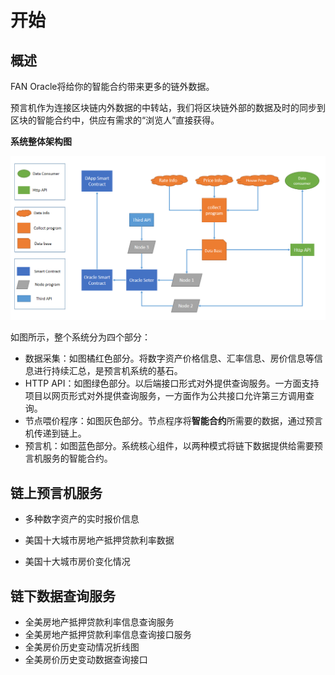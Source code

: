 # 开始

## 概述

FAN Oracle将给你的智能合约带来更多的链外数据。

预言机作为连接区块链内外数据的中转站，我们将区块链外部的数据及时的同步到区块的智能合约中，供应有需求的“浏览人”直接获得。

**系统整体架构图**

<img src="assets/architecture2.png" alt="总体架构图" width="600" />

如图所示，整个系统分为四个部分：

- 数据采集：如图橘红色部分。将数字资产价格信息、汇率信息、房价信息等信息进行持续汇总，是预言机系统的基石。
- HTTP API：如图绿色部分。以后端接口形式对外提供查询服务。一方面支持项目以网页形式对外提供查询服务，一方面作为公共接口允许第三方调用查询。
- 节点喂价程序：如图灰色部分。节点程序将**智能合约**所需要的数据，通过预言机传递到链上。
- 预言机：如图蓝色部分。系统核心组件，以两种模式将链下数据提供给需要预言机服务的智能合约。

## 链上预言机服务

- 多种数字资产的实时报价信息

- 美国十大城市房地产抵押贷款利率数据

- 美国十大城市房价变化情况

## 链下数据查询服务

- 全美房地产抵押贷款利率信息查询服务
- 全美房地产抵押贷款利率信息查询接口服务
- 全美房价历史变动情况折线图
- 全美房价历史变动数据查询接口

